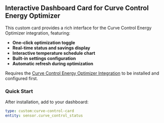 ## Interactive Dashboard Card for Curve Control Energy Optimizer

This custom card provides a rich interface for the Curve Control Energy Optimizer integration, featuring:

- **One-click optimization toggle**
- **Real-time status and savings display** 
- **Interactive temperature schedule chart**
- **Built-in settings configuration**
- **Automatic refresh during optimization**

Requires the [Curve Control Energy Optimizer Integration](https://github.com/boringbots/curve-control-ha-integration) to be installed and configured first.

### Quick Start

After installation, add to your dashboard:

```yaml
type: custom:curve-control-card
entity: sensor.curve_control_status
```